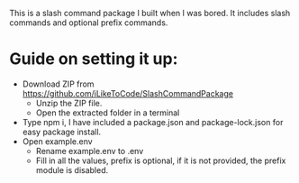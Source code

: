 This is a slash command package I built when I was bored.
It includes slash commands and optional prefix commands.

# Guide on setting it up:
- Download ZIP from https://github.com/iLikeToCode/SlashCommandPackage
    - Unzip the ZIP file.
    - Open the extracted folder in a terminal
- Type npm i, I have included a package.json and package-lock.json for easy package install.
- Open example.env
    - Rename example.env to .env
    - Fill in all the values, prefix is optional, if it is not provided, the prefix module is disabled.
